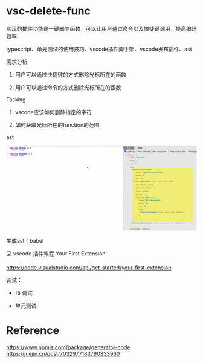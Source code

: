 # vsc-delete-func

实现的插件功能是一键删除函数，可以让用户通过命令以及快捷键调用，提高编码效率

typescript、单元测试的使用技巧、vscode插件脚手架、vscode发布插件、ast 

需求分析

1. 用户可以通过快捷键的方式删除光标所在的函数

2. 用户可以通过命令的方式删除光标所在的函数

Tasking

1. vscode应该如何删除指定的字符

2. 如何获取光标所在的function的范围

ast

![](assets/2022-12-05-17-26-43.png)

生成ast：babel

💻 vscode 插件教程 Your First Extension:

https://code.visualstudio.com/api/get-started/your-first-extension


调试：

- f5 调试

- 单元测试



# Reference

https://www.npmjs.com/package/generator-code
https://juejin.cn/post/7032977183790333960
